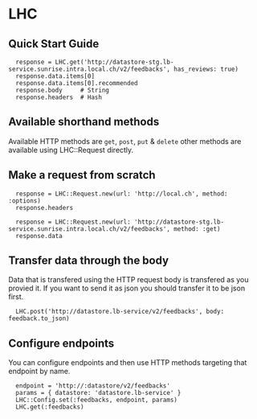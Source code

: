 LHC
===

## Quick Start Guide

```
  response = LHC.get('http://datastore-stg.lb-service.sunrise.intra.local.ch/v2/feedbacks', has_reviews: true)
  response.data.items[0]
  response.data.items[0].recommended
  response.body     # String
  response.headers  # Hash
```

## Available shorthand methods

Available HTTP methods are `get`, `post`, `put` & `delete` other methods are available using LHC::Request directly.

## Make a request from scratch

```
  response = LHC::Request.new(url: 'http://local.ch', method: :options)
  response.headers

  response = LHC::Request.new(url: 'http://datastore-stg.lb-service.sunrise.intra.local.ch/v2/feedbacks', method: :get)
  response.data
```

## Transfer data through the body

Data that is transfered using the HTTP request body is transfered as you provied it.
If you want to send it as json you should transfer it to be json first.

```
  LHC.post('http://datastore.lb-service/v2/feedbacks', body: feedback.to_json)
```


## Configure endpoints

You can configure endpoints and then use HTTP methods targeting that endpoint by name.

```
  endpoint = 'http://:datastore/v2/feedbacks'
  params = { datastore: 'datastore.lb-service' }
  LHC::Config.set(:feedbacks, endpoint, params)
  LHC.get(:feedbacks)
```
